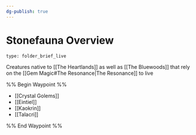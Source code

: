 ```yaml
---
dg-publish: true
---
```

# Stonefauna Overview
 
```ccard
type: folder_brief_live
```
 Creatures native to [[The Heartlands]] as well as [[The Bluewoods]] that rely on the [[Gem Magic#The Resonance|The Resonance]] to live

%% Begin Waypoint %%
- [[Crystal Golems]]
- [[Eintiel]]
- [[Kaokrin]]
- [[Talacri]]

%% End Waypoint %%
